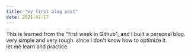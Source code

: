 ```yaml
---
title: "my first blog post"
date: 2021-07-17
---
```


This is learned from the "first week in Github", and I built a personal blog. <br/>
very simple and very rough. since I don't know how to optimize it. <br/>
let me learn and practice.
